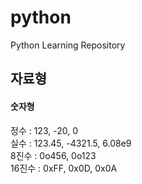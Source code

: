 # python
Python Learning Repository

## 자료형
#### 숫자형
정수 : 123, -20, 0  
실수 : 123.45, -4321.5, 6.08e9  
8진수 : 0o456, 0o123  
16진수 : 0xFF, 0x0D, 0x0A

